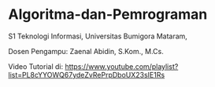 # Algoritma-dan-Pemrograman

S1 Teknologi Informasi, Universitas Bumigora Mataram,

Dosen Pengampu: Zaenal Abidin, S.Kom., M.Cs.

Video Tutorial di:
https://www.youtube.com/playlist?list=PL8cYYOWQ67ydeZvRePrpDboUX23sIE1Rs
